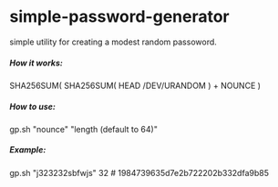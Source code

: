 # simple-password-generator
simple utility for creating a modest random passoword.

##### How it works:
SHA256SUM( SHA256SUM( HEAD /DEV/URANDOM ) + NOUNCE )

##### How to use:

gp.sh "nounce" "length (default to 64)"

##### Example:

gp.sh "j323232sbfwjs" 32 # 1984739635d7e2b722202b332dfa9b85
